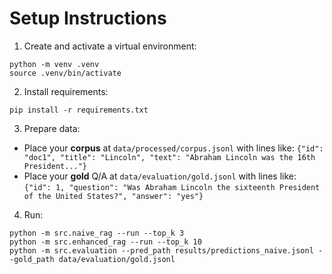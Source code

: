 # Setup Instructions

1. Create and activate a virtual environment:
```
python -m venv .venv
source .venv/bin/activate
```

2. Install requirements:
```
pip install -r requirements.txt
```

3. Prepare data:
- Place your **corpus** at `data/processed/corpus.jsonl` with lines like:
  `{"id": "doc1", "title": "Lincoln", "text": "Abraham Lincoln was the 16th President..."}`
- Place your **gold** Q/A at `data/evaluation/gold.jsonl` with lines like:
  `{"id": 1, "question": "Was Abraham Lincoln the sixteenth President of the United States?", "answer": "yes"}`

4. Run:
```
python -m src.naive_rag --run --top_k 3
python -m src.enhanced_rag --run --top_k 10
python -m src.evaluation --pred_path results/predictions_naive.jsonl --gold_path data/evaluation/gold.jsonl
```
